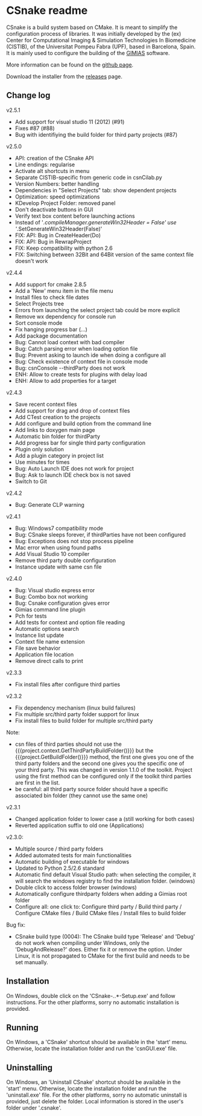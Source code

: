 CSnake readme
=============

CSnake is a build system based on CMake. It is meant to simplify the configuration 
process of libraries. It was initially developed by the (ex)
Center for Computational Imaging & Simulation Technologies In Biomedicine (CISTIB), 
of the Universitat Pompeu Fabra (UPF), based in Barcelona, Spain. 
It is mainly used to configure the building of the [GIMIAS](http://www.gimias.org/) software.

More information can be found on the [github page](https://github.com/csnake-org/CSnake).

Download the installer from the [releases](https://github.com/csnake-org/CSnake/releases) page.

Change log
----------

v2.5.1
 * Add support for visual studio 11 (2012) (#91)
 * Fixes #87 (#88)
 * Bug with identifiying the build folder for third party projects (#87)
 
v2.5.0
 * API: creation of the CSnake API
 * Line endings: regularise
 * Activate alt shortcuts in menu
 * Separate CISTIB-specific from generic code in csnCilab.py
 * Version Numbers: better handling
 * Dependencies in "Select Projects" tab: show dependent projects
 * Optimization: speed optimizations
 * KDevelop Project Folder: removed panel
 * Don't deactivate buttons in GUI
 * Verify text box content before launching actions
 * Instead of '*.compileManager.generateWin32Header = False' use '*.SetGenerateWin32Header(False)'
 * FIX: API: Bug in CreateHeader(Do)
 * FIX: API: Bug in RewrapProject
 * FIX: Keep compatibility with python 2.6
 * FIX: Switching between 32Bit and 64Bit version of the same context file doesn't work

v2.4.4
 * Add support for cmake 2.8.5
 * Add a 'New' menu item in the file menu
 * Install files to check file dates
 * Select Projects tree
 * Errors from launching the select project tab could be more explicit
 * Remove wx dependency for console run
 * Sort console mode
 * Fix hanging progress bar (...)
 * Add package documentation
 * Bug: Cannot load context with bad compiler
 * Bug: Catch parsing error when loading option file
 * Bug: Prevent asking to launch ide when doing a configure all
 * Bug: Check existence of context file in console mode
 * Bug: csnConsole --thirdParty does not work
 * ENH: Allow to create tests for plugins with delay load
 * ENH: Allow to add properties for a target

v2.4.3
 * Save recent context files
 * Add support for drag and drop of context files
 * Add CTest creation to the projects
 * Add configure and build option from the command line
 * Add links to doxygen main page
 * Automatic bin folder for thirdParty
 * Add progress bar for single third party configuration
 * Plugin only solution
 * Add a plugin category in project list
 * Use minutes for times
 * Bug: Auto Launch IDE does not work for project
 * Bug: Ask to launch IDE check box is not saved
 * Switch to Git

v2.4.2
 * Bug: Generate CLP warning
 
v2.4.1
 * Bug: Windows7 compatibility mode
 * Bug: CSnake sleeps forever, if thirdParties have not been configured
 * Bug: Exceptions does not stop process pipeline
 * Mac error when using found paths
 * Add Visual Studio 10 compiler
 * Remove third party double configuration
 * Instance update with same csn file

v2.4.0
 * Bug: Visual studio express error
 * Bug: Combo box not working
 * Bug: Csnake configuration gives error
 * Gimias command line plugin
 * Pch for tests
 * Add tests for context and option file reading
 * Automatic options search
 * Instance list update
 * Context file name extension
 * File save behavior
 * Application file location
 * Remove direct calls to print

v2.3.3
 * Fix install files after configure third parties 

v2.3.2
 * Fix dependency mechanism (linux build failures)
 * Fix multiple src/third party folder support for linux
 * Fix install files to build folder for multiple src/third party

Note: 
- csn files of third parties should not use the {{{project.context.GetThirdPartyBuildFolder()}}} but 
the {{{project.GetBuildFolder()}}} method, the first one gives you one of the third party folders 
and the second one gives you the specific one of your third party. This was changed in version 1.1.0 of the 
toolkit. Project using the first method can be configured only if the toolkit third parties are first in the list.
- be careful: all third party source folder should have a specific associated bin folder (they cannot use the same one)

v2.3.1
 * Changed application folder to lower case a (still working for both cases)
 * Reverted application suffix to old one (Applications)

v2.3.0:
 * Multiple source / third party folders
 * Added automated tests for main functionalities
 * Automatic building of executable for windows
 * Updated to Python 2.5/2.6 standard
 * Automatic find default Visual Studio path: when selecting the compiler, 
   it will search the windows registry to find the installation folder. (windows)
 * Double click to access folder browser (windows)
 * Automatically configure thirdparty folders when adding a Gimias root folder
 * Configure all: one click to: Configure third party / Build third party / Configure CMake files / Build CMake files / Install files to build folder 

Bug fix:
 * CSnake build type (0004): The CSnake build type 'Release' and 'Debug' do not 
   work when compiling under Windows, only the 'DebugAndRelease?' does. 
   Either fix it or remove the option. Under Linux, it is not propagated to CMake 
   for the first build and needs to be set manually. 

Installation
------------
On Windows, double click on the 'CSnake-*.*.*-Setup.exe' and follow instructions.
For the other platforms, sorry no automatic installation is provided.

Running
-------
On Windows, a 'CSnake' shortcut should be available in the 'start' menu. 
Otherwise, locate the installation folder and run the 'csnGUI.exe' file.

Uninstalling
------------
On Windows, an 'Uninstall CSnake' shortcut should be available in the 'start' menu. Otherwise, 
locate the installation folder and run the 'uninstall.exe' file.
For the other platforms, sorry no automatic uninstall is provided, just delete the folder. 
Local information is stored in the user's folder under '.csnake'.
